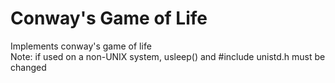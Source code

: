 # Conway's Game of Life
Implements conway's game of life
<br>Note: if used on a non-UNIX system, usleep() and #include unistd.h must be changed
